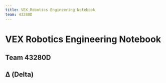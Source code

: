 ```yaml
---
title: VEX Robotics Engineering Notebook
team: 43280D
---
```


# VEX Robotics Engineering Notebook

## Team 43280D
## Δ (Delta)
